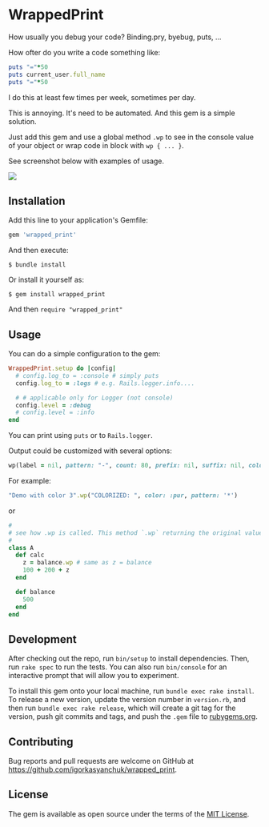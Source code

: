 # WrappedPrint

How usually you debug your code? Binding.pry, byebug, puts, ... 

How ofter do you write a code something like:

```ruby
puts "="*50
puts current_user.full_name
puts "="*50
```

I do this at least few times per week, sometimes per day. 

This is annoying. It's need to be automated. And this gem is a simple solution.

Just add this gem and use a global method `.wp` to see in the console value of your object or wrap code in block with `wp { ... }`.

See screenshot below with examples of usage.

[<img src="https://raw.githubusercontent.com/igorkasyanchuk/wrapped_print/main/docs/demo_print.png"
/>](https://raw.githubusercontent.com/igorkasyanchuk/wrapped_print/main/docs/demo_print.png)

## Installation

Add this line to your application's Gemfile:

```ruby
gem 'wrapped_print'
```

And then execute:

    $ bundle install

Or install it yourself as:

    $ gem install wrapped_print

And then `require "wrapped_print"`

## Usage

You can do a simple configuration to the gem:

```ruby
WrappedPrint.setup do |config|
  # config.log_to = :console # simply puts
  config.log_to = :logs # e.g. Rails.logger.info....

  # # applicable only for Logger (not console)
  config.level = :debug
  # config.level = :info
end
```

You can print using `puts` or to `Rails.logger`.

Output could be customized with several options:

```ruby
wp(label = nil, pattern: "-", count: 80, prefix: nil, suffix: nil, color: nil)
```

For example:

```ruby
"Demo with color 3".wp("COLORIZED: ", color: :pur, pattern: '*')
```

or

```ruby
#
# see how .wp is called. This method `.wp` returning the original value, so you can use it as normal variable.
# 
class A
  def calc
    z = balance.wp # same as z = balance
    100 + 200 + z
  end

  def balance
    500
  end
end
```

## Development

After checking out the repo, run `bin/setup` to install dependencies. Then, run `rake spec` to run the tests. You can also run `bin/console` for an interactive prompt that will allow you to experiment.

To install this gem onto your local machine, run `bundle exec rake install`. To release a new version, update the version number in `version.rb`, and then run `bundle exec rake release`, which will create a git tag for the version, push git commits and tags, and push the `.gem` file to [rubygems.org](https://rubygems.org).

## Contributing

Bug reports and pull requests are welcome on GitHub at https://github.com/igorkasyanchuk/wrapped_print.


## License

The gem is available as open source under the terms of the [MIT License](https://opensource.org/licenses/MIT).

